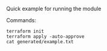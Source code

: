 Quick example for running the module

Commands:

```
terraform init
terraform apply -auto-approve
cat generated/example.txt
```
